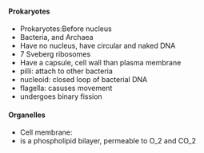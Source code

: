 #### Prokaryotes
 - Prokaryotes:Before nucleus
 - Bacteria, and Archaea
 - Have no nucleus, have circular and naked DNA
 - 7 Sveberg ribosomes
 - Have a capsule, cell wall than plasma membrane
 - pilli: attach to other bacteria
 - nucleoid: closed loop of bacterial DNA
 - flagella: casuses movement
 - undergoes binary fission

#### Organelles
 - Cell membrane:
 - is a phospholipid bilayer, permeable to O_2 and CO_2



<!--stackedit_data:
eyJoaXN0b3J5IjpbMjEwMTQ3NTUxMCwtNjExMDY2NDM0LC00Nz
IwNzA1MTksMjA2MDYxMTczNSw3MzA5OTgxMTZdfQ==
-->